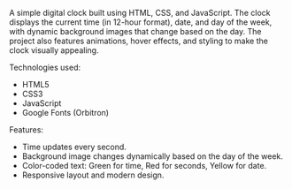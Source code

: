 A simple digital clock built using HTML, CSS, and JavaScript. The clock displays the current time (in 12-hour format), date, and day of the week, with dynamic background images that change based on the day. The project also features animations, hover effects, and styling to make the clock visually appealing. 

Technologies used:
- HTML5
- CSS3
- JavaScript
- Google Fonts (Orbitron)

Features:
- Time updates every second.
- Background image changes dynamically based on the day of the week.
- Color-coded text: Green for time, Red for seconds, Yellow for date.
- Responsive layout and modern design.
